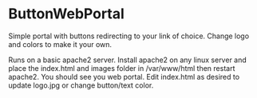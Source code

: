 # ButtonWebPortal
Simple portal with buttons redirecting to your link of choice. Change logo and colors to make it your own.

Runs on a basic apache2 server. Install apache2 on any linux server and place the index.html and images folder in /var/www/html then restart apache2. You should see you web portal. Edit index.html as desired to update logo.jpg or change button/text color.

